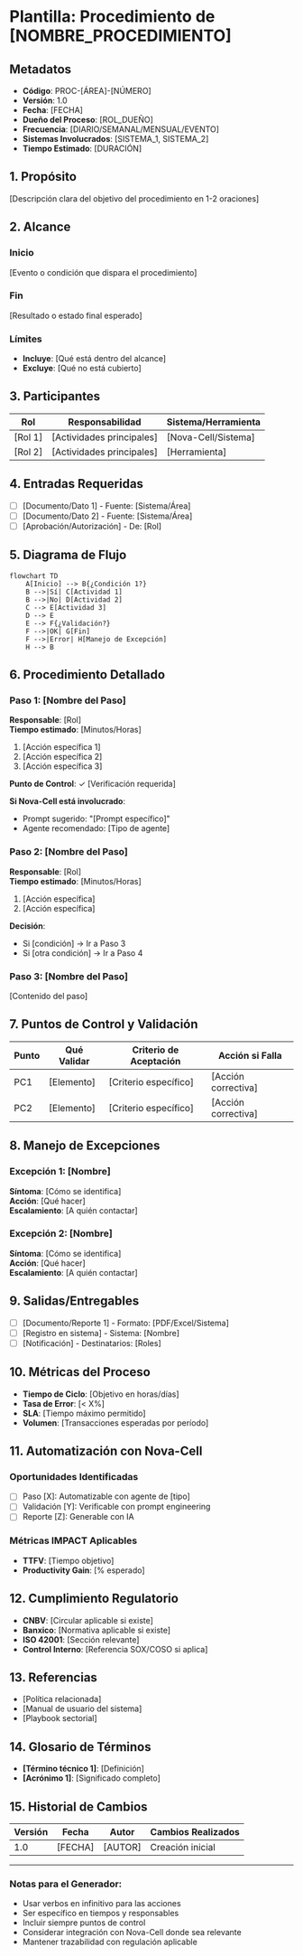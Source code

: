 # Plantilla: Procedimiento de [NOMBRE_PROCEDIMIENTO]

## Metadatos
- **Código**: PROC-[ÁREA]-[NÚMERO]
- **Versión**: 1.0
- **Fecha**: [FECHA]
- **Dueño del Proceso**: [ROL_DUEÑO]
- **Frecuencia**: [DIARIO/SEMANAL/MENSUAL/EVENTO]
- **Sistemas Involucrados**: [SISTEMA_1, SISTEMA_2]
- **Tiempo Estimado**: [DURACIÓN]

## 1. Propósito
[Descripción clara del objetivo del procedimiento en 1-2 oraciones]

## 2. Alcance
### Inicio
[Evento o condición que dispara el procedimiento]

### Fin
[Resultado o estado final esperado]

### Límites
- **Incluye**: [Qué está dentro del alcance]
- **Excluye**: [Qué no está cubierto]

## 3. Participantes

| Rol | Responsabilidad | Sistema/Herramienta |
|-----|----------------|-------------------|
| [Rol 1] | [Actividades principales] | [Nova-Cell/Sistema] |
| [Rol 2] | [Actividades principales] | [Herramienta] |

## 4. Entradas Requeridas
- [ ] [Documento/Dato 1] - Fuente: [Sistema/Área]
- [ ] [Documento/Dato 2] - Fuente: [Sistema/Área]
- [ ] [Aprobación/Autorización] - De: [Rol]

## 5. Diagrama de Flujo
```mermaid
flowchart TD
    A[Inicio] --> B{¿Condición 1?}
    B -->|Sí| C[Actividad 1]
    B -->|No| D[Actividad 2]
    C --> E[Actividad 3]
    D --> E
    E --> F{¿Validación?}
    F -->|OK| G[Fin]
    F -->|Error| H[Manejo de Excepción]
    H --> B
```

## 6. Procedimiento Detallado

### Paso 1: [Nombre del Paso]
**Responsable**: [Rol]  
**Tiempo estimado**: [Minutos/Horas]

1. [Acción específica 1]
2. [Acción específica 2]
3. [Acción específica 3]

**Punto de Control**: ✓ [Verificación requerida]

**Si Nova-Cell está involucrado**:
- Prompt sugerido: "[Prompt específico]"
- Agente recomendado: [Tipo de agente]

### Paso 2: [Nombre del Paso]
**Responsable**: [Rol]  
**Tiempo estimado**: [Minutos/Horas]

1. [Acción específica]
2. [Acción específica]

**Decisión**: 
- Si [condición] → Ir a Paso 3
- Si [otra condición] → Ir a Paso 4

### Paso 3: [Nombre del Paso]
[Contenido del paso]

## 7. Puntos de Control y Validación

| Punto | Qué Validar | Criterio de Aceptación | Acción si Falla |
|-------|------------|----------------------|-----------------|
| PC1 | [Elemento] | [Criterio específico] | [Acción correctiva] |
| PC2 | [Elemento] | [Criterio específico] | [Acción correctiva] |

## 8. Manejo de Excepciones

### Excepción 1: [Nombre]
**Síntoma**: [Cómo se identifica]  
**Acción**: [Qué hacer]  
**Escalamiento**: [A quién contactar]

### Excepción 2: [Nombre]
**Síntoma**: [Cómo se identifica]  
**Acción**: [Qué hacer]  
**Escalamiento**: [A quién contactar]

## 9. Salidas/Entregables
- [ ] [Documento/Reporte 1] - Formato: [PDF/Excel/Sistema]
- [ ] [Registro en sistema] - Sistema: [Nombre]
- [ ] [Notificación] - Destinatarios: [Roles]

## 10. Métricas del Proceso
- **Tiempo de Ciclo**: [Objetivo en horas/días]
- **Tasa de Error**: [< X%]
- **SLA**: [Tiempo máximo permitido]
- **Volumen**: [Transacciones esperadas por período]

## 11. Automatización con Nova-Cell
### Oportunidades Identificadas
- [ ] Paso [X]: Automatizable con agente de [tipo]
- [ ] Validación [Y]: Verificable con prompt engineering
- [ ] Reporte [Z]: Generable con IA

### Métricas IMPACT Aplicables
- **TTFV**: [Tiempo objetivo]
- **Productivity Gain**: [% esperado]

## 12. Cumplimiento Regulatorio
- **CNBV**: [Circular aplicable si existe]
- **Banxico**: [Normativa aplicable si existe]
- **ISO 42001**: [Sección relevante]
- **Control Interno**: [Referencia SOX/COSO si aplica]

## 13. Referencias
- [Política relacionada]
- [Manual de usuario del sistema]
- [Playbook sectorial]

## 14. Glosario de Términos
- **[Término técnico 1]**: [Definición]
- **[Acrónimo 1]**: [Significado completo]

## 15. Historial de Cambios

| Versión | Fecha | Autor | Cambios Realizados |
|---------|-------|-------|-------------------|
| 1.0 | [FECHA] | [AUTOR] | Creación inicial |

---

### Notas para el Generador:
- Usar verbos en infinitivo para las acciones
- Ser específico en tiempos y responsables
- Incluir siempre puntos de control
- Considerar integración con Nova-Cell donde sea relevante
- Mantener trazabilidad con regulación aplicable